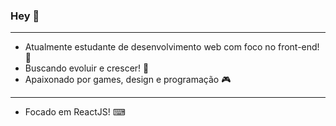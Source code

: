 
### Hey 👋
---
- Atualmente estudante de desenvolvimento web com foco no front-end!  📂 
- Buscando evoluir e crescer! 🚀 
- Apaixonado por games, design e programação 🎮 
---

- Focado em ReactJS! ⌨ 


